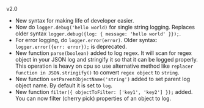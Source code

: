 v2.0


- New syntax for making life of developer easier.
- Now do `logger.debug('hello world)` for single string logging. Replaces older syntax `logger.debug({log: { message: 'hello world' }});`.
- For error logging, do `logger.error(error)`. Older syntax: `logger.error({err: error});` is deprecated.
- New function `parse(boolean)` added to log regex. It will scan for regex object in your JSON log and stringify it so that it can be logged properly. This operation is heavy on cpu so use alternative method like `replacer function in JSON.stringify()` to convert `regex object` to `string`.
- New function `setParentObjectName('string')` added to set parent log object name. By default it is set to `log`.
- New function `filter({ objectToFilter: ['key1', 'key2'] });` added. You can now filter (cherry pick) properties of an object to log.